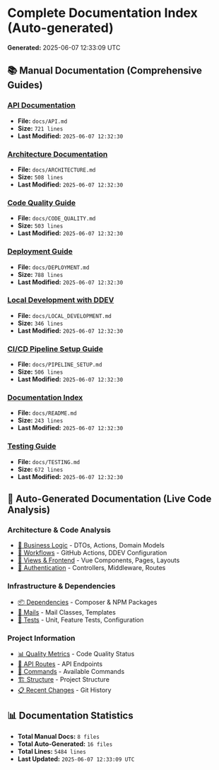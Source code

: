 # Complete Documentation Index (Auto-generated)

**Generated:** 2025-06-07 12:33:09 UTC

## 📚 Manual Documentation (Comprehensive Guides)

### [API Documentation](API.md)
- **File:** `docs/API.md`
- **Size:** `721 lines`
- **Last Modified:** `2025-06-07 12:32:30`

### [Architecture Documentation](ARCHITECTURE.md)
- **File:** `docs/ARCHITECTURE.md`
- **Size:** `508 lines`
- **Last Modified:** `2025-06-07 12:32:30`

### [Code Quality Guide](CODE_QUALITY.md)
- **File:** `docs/CODE_QUALITY.md`
- **Size:** `503 lines`
- **Last Modified:** `2025-06-07 12:32:30`

### [Deployment Guide](DEPLOYMENT.md)
- **File:** `docs/DEPLOYMENT.md`
- **Size:** `788 lines`
- **Last Modified:** `2025-06-07 12:32:30`

### [Local Development with DDEV](LOCAL_DEVELOPMENT.md)
- **File:** `docs/LOCAL_DEVELOPMENT.md`
- **Size:** `346 lines`
- **Last Modified:** `2025-06-07 12:32:30`

### [CI/CD Pipeline Setup Guide](PIPELINE_SETUP.md)
- **File:** `docs/PIPELINE_SETUP.md`
- **Size:** `506 lines`
- **Last Modified:** `2025-06-07 12:32:30`

### [Documentation Index](README.md)
- **File:** `docs/README.md`
- **Size:** `243 lines`
- **Last Modified:** `2025-06-07 12:32:30`

### [Testing Guide](TESTING.md)
- **File:** `docs/TESTING.md`
- **Size:** `672 lines`
- **Last Modified:** `2025-06-07 12:32:30`

## 🤖 Auto-Generated Documentation (Live Code Analysis)

### Architecture & Code Analysis
- [🧠 Business Logic](business-logic.md) - DTOs, Actions, Domain Models
- [🔄 Workflows](workflows.md) - GitHub Actions, DDEV Configuration
- [🎨 Views & Frontend](views.md) - Vue Components, Pages, Layouts
- [🔐 Authentication](auth.md) - Controllers, Middleware, Routes

### Infrastructure & Dependencies
- [📦 Dependencies](dependencies.md) - Composer & NPM Packages
- [📧 Mails](mails.md) - Mail Classes, Templates
- [🧪 Tests](tests.md) - Unit, Feature Tests, Configuration

### Project Information
- [📊 Quality Metrics](quality-metrics.md) - Code Quality Status
- [🎯 API Routes](api-routes.md) - API Endpoints
- [📖 Commands](commands.md) - Available Commands
- [🏗️ Structure](structure.md) - Project Structure
- [📋 Recent Changes](recent-changes.md) - Git History

## 📊 Documentation Statistics
- **Total Manual Docs:** `8 files`
- **Total Auto-Generated:** `16 files`
- **Total Lines:** `5484 lines`
- **Last Updated:** `2025-06-07 12:33:09 UTC`
